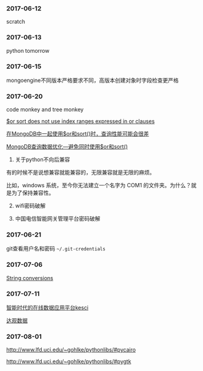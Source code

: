 ### 2017-06-12

scratch

### 2017-06-13

python tomorrow

### 2017-06-15

mongoengine不同版本严格要求不同，高版本创建对象时字段检查更严格

### 2017-06-20

code monkey and tree monkey

[$or sort does not use index ranges expressed in or clauses](https://jira.mongodb.org/browse/SERVER-1205)

[在MongoDB中一起使用$or和sort()时，查询性能可能会很差](http://www.cnblogs.com/xinghebuluo/archive/2011/12/01/2270590.html)

[MongoDB查询数据优化—避免同时使用$or和sort()](http://www.zhoulujun.cn/zhoulujun/html/DB/mongoDB/2015_0730_225.html)

1. 关于python不向后兼容

有的时候不是说想兼容就能兼容的，无限兼容就是无限的麻烦。

比如，windows 系统，至今你无法建立一个名字为 COM1 的文件夹。为什么？就是为了保持兼容性。

2. wifi密码破解

3. 中国电信智能网关管理平台密码破解

### 2017-06-21

git查看用户名和密码 `~/.git-credentials`

### 2017-07-06

[String conversions](https://docs.python.org/2.7/reference/expressions.html#string-conversions)

### 2017-07-11

[智能时代的在线数据应用平台kesci](https://www.kesci.com)

[达观数据](http://www.datagrand.com/)

### 2017-08-01

http://www.lfd.uci.edu/~gohlke/pythonlibs/#pycairo

http://www.lfd.uci.edu/~gohlke/pythonlibs/#pygtk
